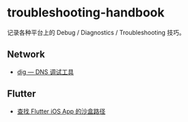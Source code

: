 # troubleshooting-handbook

记录各种平台上的 Debug / Diagnostics / Troubleshooting 技巧。

## Network

- [dig — DNS 调试工具](network/dig.md)

## Flutter

- [查找 Flutter iOS App 的沙盒路径](flutter/ios_simulator_sandbox.md)
